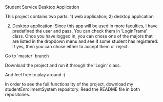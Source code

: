 Student Service Desktop Application

This project contains two parts:  1) web application; 2) desktop application

2) Desktop application: Since this app will be used in more faculties, I have predefined the user and pass. You can check them in 'LoginFrame' class.
Once you have logged in, you can chose one of the majors that are listed in the dropdown menu and see if some student has registered.
If yes, then you can chose either to accept them or reject.



Go to 'master' branch

Download the project and run it through the 'Login' class.

And feel free to play around :)

In order to see the full functionality of the project, download my studentEnrollmentSystem repository.
Read the README file in both repositories.
